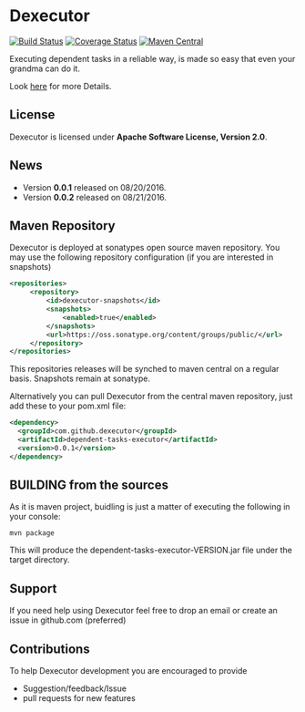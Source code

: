 # Dexecutor
[![Build Status](https://travis-ci.org/dexecutor/dependent-tasks-executor.svg?branch=master)](https://travis-ci.org/dexecutor/dependent-tasks-executor)
[![Coverage Status](https://coveralls.io/repos/github/dexecutor/dependent-tasks-executor/badge.svg?branch=master)](https://coveralls.io/github/dexecutor/dependent-tasks-executor?branch=master)
[![Maven Central](https://maven-badges.herokuapp.com/maven-central/com.github.dexecutor/dependent-tasks-executor/badge.svg)](https://maven-badges.herokuapp.com/maven-central/com.github.dexecutor/dependent-tasks-executor)

Executing dependent tasks in a reliable way, is made so easy that even your grandma can do it.

Look [here](https://github.com/dexecutor/dependent-tasks-executor/wiki) for more Details.

## License

Dexecutor is licensed under **Apache Software License, Version 2.0**.

## News

* Version **0.0.1** released on 08/20/2016.
* Version **0.0.2** released on 08/21/2016.


## Maven Repository

Dexecutor is deployed at sonatypes open source maven repository. You may use the following repository configuration (if you are interested in snapshots)

```xml
<repositories>
     <repository>
         <id>dexecutor-snapshots</id>
         <snapshots>
             <enabled>true</enabled>
         </snapshots>
         <url>https://oss.sonatype.org/content/groups/public/</url>
     </repository>
</repositories>
```
This repositories releases will be synched to maven central on a regular basis. Snapshots remain at sonatype.

Alternatively you can  pull Dexecutor from the central maven repository, just add these to your pom.xml file:
```xml
<dependency>
  <groupId>com.github.dexecutor</groupId>
  <artifactId>dependent-tasks-executor</artifactId>
  <version>0.0.1</version>
</dependency>
```

## BUILDING from the sources

As it is maven project, buidling is just a matter of executing the following in your console:

	mvn package

This will produce the dependent-tasks-executor-VERSION.jar file under the target directory.

## Support
If you need help using Dexecutor feel free to drop an email or create an issue in github.com (preferred)

## Contributions
To help Dexecutor development you are encouraged to provide 
* Suggestion/feedback/Issue
* pull requests for new features


	
	
